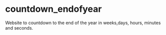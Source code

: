 # countdown_endofyear

Website to countdown to the end of the year in weeks,days, hours, minutes and seconds.
